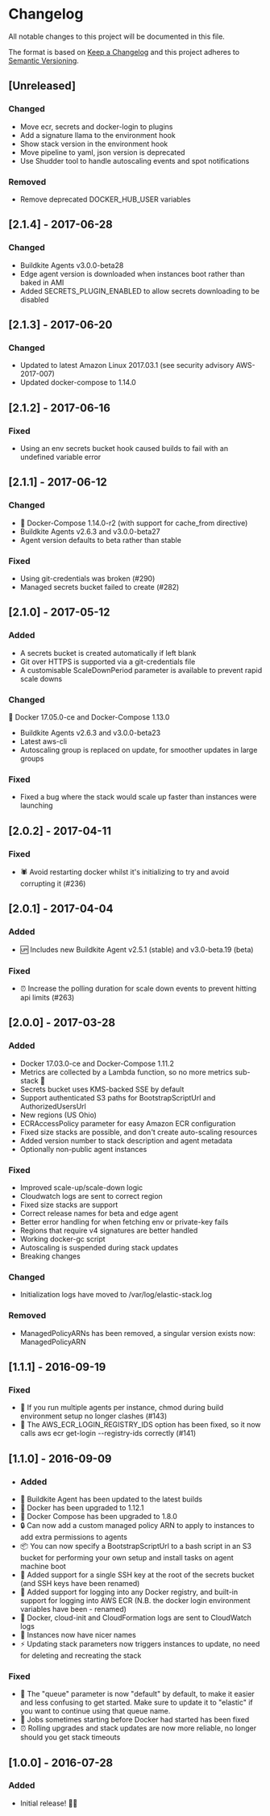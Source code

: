 # Changelog
All notable changes to this project will be documented in this file.

The format is based on [Keep a Changelog](http://keepachangelog.com/en/1.0.0/)
and this project adheres to [Semantic Versioning](http://semver.org/spec/v2.0.0.html).

## [Unreleased]
### Changed
- Move ecr, secrets and docker-login to plugins
- Add a signature llama to the environment hook
- Show stack version in the environment hook
- Move pipeline to yaml, json version is deprecated
- Use Shudder tool to handle autoscaling events and spot notifications

### Removed
- Remove deprecated DOCKER_HUB_USER variables

## [2.1.4] - 2017-06-28
### Changed
- Buildkite Agents v3.0.0-beta28
- Edge agent version is downloaded when instances boot rather than baked in AMI
- Added SECRETS_PLUGIN_ENABLED to allow secrets downloading to be disabled

## [2.1.3] - 2017-06-20
### Changed
- Updated to latest Amazon Linux 2017.03.1 (see security advisory AWS-2017-007)
- Updated docker-compose to 1.14.0

## [2.1.2] - 2017-06-16
### Fixed
- Using an env secrets bucket hook caused builds to fail with an undefined variable error

## [2.1.1] - 2017-06-12
### Changed
- 🐳 Docker-Compose 1.14.0-r2 (with support for cache_from directive)
- Buildkite Agents v2.6.3 and v3.0.0-beta27
- Agent version defaults to beta rather than stable

### Fixed
- Using git-credentials was broken (#290)
- Managed secrets bucket failed to create (#282)

## [2.1.0] - 2017-05-12
### Added
- A secrets bucket is created automatically if left blank
- Git over HTTPS is supported via a git-credentials file
- A customisable ScaleDownPeriod parameter is available to prevent rapid scale downs

### Changed
🐳 Docker 17.05.0-ce and Docker-Compose 1.13.0
- Buildkite Agents v2.6.3 and v3.0.0-beta23
- Latest aws-cli
- Autoscaling group is replaced on update, for smoother updates in large groups

### Fixed
- Fixed a bug where the stack would scale up faster than instances were launching

## [2.0.2] - 2017-04-11
### Fixed
- 🕷 Avoid restarting docker whilst it's initializing to try and avoid corrupting it (#236)

## [2.0.1] - 2017-04-04
### Added
- 🆙 Includes new Buildkite Agent v2.5.1 (stable) and v3.0-beta.19 (beta)

### Fixed
- ⏰ Increase the polling duration for scale down events to prevent hitting api limits (#263)

## [2.0.0] - 2017-03-28
### Added
- Docker 17.03.0-ce and Docker-Compose 1.11.2
- Metrics are collected by a Lambda function, so no more metrics sub-stack 🎉
- Secrets bucket uses KMS-backed SSE by default
- Support authenticated S3 paths for BootstrapScriptUrl and AuthorizedUsersUrl
- New regions (US Ohio)
- ECRAccessPolicy parameter for easy Amazon ECR configuration
- Fixed size stacks are possible, and don't create auto-scaling resources
- Added version number to stack description and agent metadata
- Optionally non-public agent instances

### Fixed
- Improved scale-up/scale-down logic
- Cloudwatch logs are sent to correct region
- Fixed size stacks are support
- Correct release names for beta and edge agent
- Better error handling for when fetching env or private-key fails
- Regions that require v4 signatures are better handled
- Working docker-gc script
- Autoscaling is suspended during stack updates
- Breaking changes

### Changed
- Initialization logs have moved to /var/log/elastic-stack.log

### Removed
- ManagedPolicyARNs has been removed, a singular version exists now: ManagedPolicyARN

## [1.1.1] - 2016-09-19
### Fixed
- 👭 If you run multiple agents per instance, chmod during build environment setup no longer clashes (#143)
- 🔐 The AWS_ECR_LOGIN_REGISTRY_IDS option has been fixed, so it now calls aws ecr get-login --registry-ids correctly (#141)

## [1.1.0] - 2016-09-09
- ### Added
- 📡 Buildkite Agent has been updated to the latest builds
- 🐳 Docker has been upgraded to 1.12.1
- 🐳 Docker Compose has been upgraded to 1.8.0
- 🔒 Can now add a custom managed policy ARN to apply to instances to add extra permissions to agents
- 📦 You can now specify a BootstrapScriptUrl to a bash script in an S3 bucket for performing your own setup and install tasks on agent machine boot
- 🔑 Added support for a single SSH key at the root of the secrets bucket (and SSH keys have been renamed)
- 🐳 Added support for logging into any Docker registry, and built-in support for logging into AWS ECR (N.B. the docker login environment variables have been - renamed)
- 📄 Docker, cloud-init and CloudFormation logs are sent to CloudWatch logs
- 📛 Instances now have nicer names
- ⚡ Updating stack parameters now triggers instances to update, no need for deleting and recreating the stack

### Fixed
- 🚥 The "queue" parameter is now "default" by default, to make it easier and less confusing to get started. Make sure to update it to "elastic" if you want to continue using that queue name.
- 🐳 Jobs sometimes starting before Docker had started has been fixed
- ⏰ Rolling upgrades and stack updates are now more reliable, no longer should you get stack timeouts



## [1.0.0] - 2016-07-28
### Added
- Initial release! 🎂🎉
